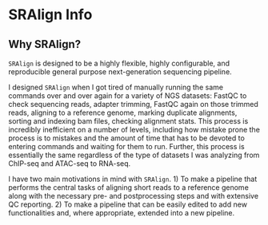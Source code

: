 # SRAlign Info

## Why SRAlign?

`SRAlign` is designed to be a highly flexible, highly configurable, and reproducible general purpose next-generation sequencing pipeline.

I designed `SRAlign` when I got tired of manually running the same commands over and over again for a variety of NGS datasets: FastQC to check sequencing reads, adapter trimming, FastQC again on those trimmed reads, aligning to a reference genome, marking duplicate alignments, sorting and indexing bam files, checking alignment stats.
This process is incredibly inefficient on a number of levels, including how mistake prone the process is to mistakes and the amount of time that has to be devoted to entering commands and waiting for them to run.
Further, this process is essentially the same regardless of the type of datasets I was analyzing from ChIP-seq and ATAC-seq to RNA-seq.

I have two main motivations in mind with `SRAlign`. 1) To make a pipeline that performs the central tasks of aligning short reads to a reference genome along with the necessary pre- and postprocessing steps and with extensive QC reporting. 2) To make a pipeline that can be easily edited to add new functionalities and, where appropriate, extended into a new pipeline.
